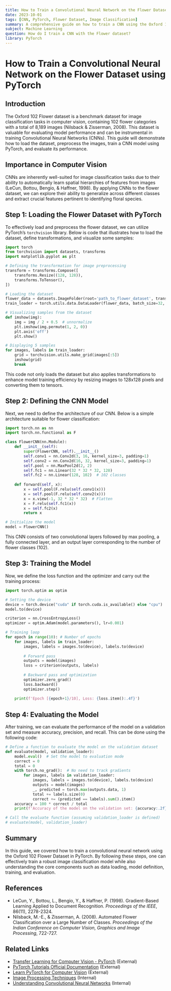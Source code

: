 ```yaml
---
title: How to Train a Convolutional Neural Network on the Flower Dataset using PyTorch
date: 2023-10-01
tags: [CNN, PyTorch, Flower Dataset, Image Classification]
summary: A comprehensive guide on how to train a CNN using the Oxford 102 Flower dataset in PyTorch.
subject: Machine Learning
question: How do I train a CNN with the Flower dataset?
library: PyTorch
---
```


# How to Train a Convolutional Neural Network on the Flower Dataset using PyTorch

## Introduction
The Oxford 102 Flower dataset is a benchmark dataset for image classification tasks in computer vision, containing 102 flower categories with a total of 8,189 images (Nilsback & Zisserman, 2008). This dataset is valuable for evaluating model performance and can be instrumental in training Convolutional Neural Networks (CNNs). This guide will demonstrate how to load the dataset, preprocess the images, train a CNN model using PyTorch, and evaluate its performance.

## Importance in Computer Vision
CNNs are inherently well-suited for image classification tasks due to their ability to automatically learn spatial hierarchies of features from images (LeCun, Bottou, Bengio, & Haffner, 1998). By applying CNNs to the flower dataset, we can explore their ability to generalize across different classes and extract crucial features pertinent to identifying floral species.

## Step 1: Loading the Flower Dataset with PyTorch
To effectively load and preprocess the flower dataset, we can utilize PyTorch’s `torchvision` library. Below is code that illustrates how to load the dataset, define transformations, and visualize some samples:

```python
import torch
from torchvision import datasets, transforms
import matplotlib.pyplot as plt

# Defining the transformation for image preprocessing
transform = transforms.Compose([
    transforms.Resize((128, 128)),
    transforms.ToTensor(),
])

# Loading the dataset
flower_data = datasets.ImageFolder(root='path_to_flower_dataset', transform=transform)
train_loader = torch.utils.data.DataLoader(flower_data, batch_size=32, shuffle=True)

# Visualizing samples from the dataset
def imshow(img):
    img = img / 2 + 0.5  # unnormalize
    plt.imshow(img.permute(1, 2, 0))
    plt.axis('off')
    plt.show()

# Displaying 5 samples
for images, labels in train_loader:
    grid = torchvision.utils.make_grid(images[:5])
    imshow(grid)
    break
```

This code not only loads the dataset but also applies transformations to enhance model training efficiency by resizing images to 128x128 pixels and converting them to tensors.

## Step 2: Defining the CNN Model
Next, we need to define the architecture of our CNN. Below is a simple architecture suitable for flower classification:

```python
import torch.nn as nn
import torch.nn.functional as F

class FlowerCNN(nn.Module):
    def __init__(self):
        super(FlowerCNN, self).__init__()
        self.conv1 = nn.Conv2d(3, 16, kernel_size=3, padding=1)
        self.conv2 = nn.Conv2d(16, 32, kernel_size=3, padding=1)
        self.pool = nn.MaxPool2d(2, 2)
        self.fc1 = nn.Linear(32 * 32 * 32, 128)
        self.fc2 = nn.Linear(128, 102)  # 102 classes
        
    def forward(self, x):
        x = self.pool(F.relu(self.conv1(x)))
        x = self.pool(F.relu(self.conv2(x)))
        x = x.view(-1, 32 * 32 * 32)  # Flatten
        x = F.relu(self.fc1(x))
        x = self.fc2(x)
        return x

# Initialize the model
model = FlowerCNN()
```

This CNN consists of two convolutional layers followed by max pooling, a fully connected layer, and an output layer corresponding to the number of flower classes (102).

## Step 3: Training the Model
Now, we define the loss function and the optimizer and carry out the training process:

```python
import torch.optim as optim

# Setting the device
device = torch.device("cuda" if torch.cuda.is_available() else "cpu")
model.to(device)

criterion = nn.CrossEntropyLoss()
optimizer = optim.Adam(model.parameters(), lr=0.001)

# Training loop
for epoch in range(10): # Number of epochs
    for images, labels in train_loader:
        images, labels = images.to(device), labels.to(device)
        
        # Forward pass
        outputs = model(images)
        loss = criterion(outputs, labels)
        
        # Backward pass and optimization
        optimizer.zero_grad()
        loss.backward()
        optimizer.step()
    
    print(f'Epoch [{epoch+1}/10], Loss: {loss.item():.4f}')
```

## Step 4: Evaluating the Model
After training, we can evaluate the performance of the model on a validation set and measure accuracy, precision, and recall. This can be done using the following code:

```python
# Define a function to evaluate the model on the validation dataset
def evaluate(model, validation_loader):
    model.eval()  # Set the model to evaluation mode
    correct = 0
    total = 0
    with torch.no_grad():  # No need to track gradients
        for images, labels in validation_loader:
            images, labels = images.to(device), labels.to(device)
            outputs = model(images)
            _, predicted = torch.max(outputs.data, 1)
            total += labels.size(0)
            correct += (predicted == labels).sum().item()
    accuracy = 100 * correct / total
    print(f'Accuracy of the model on the validation set: {accuracy:.2f}%')

# Call the evaluate function (assuming validation_loader is defined)
# evaluate(model, validation_loader)
```

## Summary
In this guide, we covered how to train a convolutional neural network using the Oxford 102 Flower Dataset in PyTorch. By following these steps, one can effectively train a robust image classification model while also understanding the core components such as data loading, model definition, training, and evaluation.

## References
- LeCun, Y., Bottou, L., Bengio, Y., & Haffner, P. (1998). Gradient-Based Learning Applied to Document Recognition. *Proceedings of the IEEE*, 86(11), 2278-2324.
- Nilsback, M.-E., & Zisserman, A. (2008). Automated Flower Classification over a Large Number of Classes. *Proceedings of the Indian Conference on Computer Vision, Graphics and Image Processing*, 722-727.

## Related Links
- [Transfer Learning for Computer Vision - PyTorch](https://pytorch.org/tutorials/beginner/transfer_learning_tutorial.html) (External)
- [PyTorch Tutorials Official Documentation](https://pytorch.org/tutorials/) (External)
- [Learn PyTorch for Computer Vision](https://www.learnpytorch.io/03_pytorch_computer_vision/) (External)
- [Image Processing Techniques](https://example.com/image-processing) (Internal)
- [Understanding Convolutional Neural Networks](https://example.com/cnn-basics) (Internal)